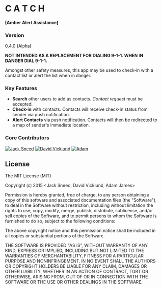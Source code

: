 # C A T C H
#### [Amber Alert Assistance]

### Version
0.4.0 (Alpha)

**NOT INTENDED AS A REPLACEMENT FOR DIALING 9-1-1. WHEN IN DANGER DIAL 9-1-1.**

Amongst other safety measures, this app may be used to check-in with a contact list or alert the list when in danger.

### Key Features

+ **Search** other users to add as contacts. _Contact request_ must be accepted.
+ **Check-in** with contacts. Contacts will receive check-in status from sender via push notification.
+ **Alert Contacts** via push notification. Contacts will then be redirected to a map of sender's immediate location.


### Core Contributors

[![Jack Sneed](https://avatars3.githubusercontent.com/u/10862929?v=3&s=50)](https://github.com/JackSSS)
[![David Vicklund](https://avatars3.githubusercontent.com/u/1349656?v=3&s=50)](https://github.com/dvicklund)
[![Adam ](https://avatars1.githubusercontent.com/u/11837090?v=3&s=50)](https://github.com/adam-james)

## License

The MIT License (MIT)

Copyright (c) 2015 <Jack Sneed, David Vicklund, Adam James>

Permission is hereby granted, free of charge, to any person obtaining a copy
of this software and associated documentation files (the "Software"), to deal
in the Software without restriction, including without limitation the rights
to use, copy, modify, merge, publish, distribute, sublicense, and/or sell
copies of the Software, and to permit persons to whom the Software is
furnished to do so, subject to the following conditions:

The above copyright notice and this permission notice shall be included in all
copies or substantial portions of the Software.

THE SOFTWARE IS PROVIDED "AS IS", WITHOUT WARRANTY OF ANY KIND, EXPRESS OR
IMPLIED, INCLUDING BUT NOT LIMITED TO THE WARRANTIES OF MERCHANTABILITY,
FITNESS FOR A PARTICULAR PURPOSE AND NONINFRINGEMENT. IN NO EVENT SHALL THE
AUTHORS OR COPYRIGHT HOLDERS BE LIABLE FOR ANY CLAIM, DAMAGES OR OTHER
LIABILITY, WHETHER IN AN ACTION OF CONTRACT, TORT OR OTHERWISE, ARISING FROM,
OUT OF OR IN CONNECTION WITH THE SOFTWARE OR THE USE OR OTHER DEALINGS IN THE
SOFTWARE.

